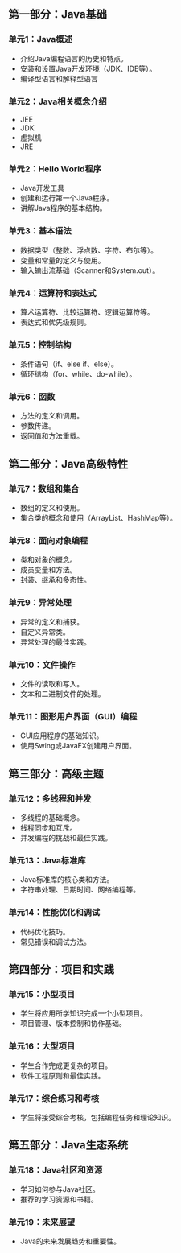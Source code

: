 ## 第一部分：Java基础

### 单元1：Java概述
- 介绍Java编程语言的历史和特点。
- 安装和设置Java开发环境（JDK、IDE等）。
- 编译型语言和解释型语言

### 单元2：Java相关概念介绍
- JEE
- JDK
- 虚拟机
- JRE

### 单元2：Hello World程序
- Java开发工具
- 创建和运行第一个Java程序。
- 讲解Java程序的基本结构。

### 单元3：基本语法
- 数据类型（整数、浮点数、字符、布尔等）。
- 变量和常量的定义与使用。
- 输入输出流基础（Scanner和System.out）。

### 单元4：运算符和表达式
- 算术运算符、比较运算符、逻辑运算符等。
- 表达式和优先级规则。

### 单元5：控制结构
- 条件语句（if、else if、else）。
- 循环结构（for、while、do-while）。

### 单元6：函数
- 方法的定义和调用。
- 参数传递。
- 返回值和方法重载。

## 第二部分：Java高级特性

### 单元7：数组和集合
- 数组的定义和使用。
- 集合类的概念和使用（ArrayList、HashMap等）。

### 单元8：面向对象编程
- 类和对象的概念。
- 成员变量和方法。
- 封装、继承和多态性。

### 单元9：异常处理
- 异常的定义和捕获。
- 自定义异常类。
- 异常处理的最佳实践。

### 单元10：文件操作
- 文件的读取和写入。
- 文本和二进制文件的处理。

### 单元11：图形用户界面（GUI）编程
- GUI应用程序的基础知识。
- 使用Swing或JavaFX创建用户界面。

## 第三部分：高级主题

### 单元12：多线程和并发
- 多线程的基础概念。
- 线程同步和互斥。
- 并发编程的挑战和最佳实践。

### 单元13：Java标准库
- Java标准库的核心类和方法。
- 字符串处理、日期时间、网络编程等。

### 单元14：性能优化和调试
- 代码优化技巧。
- 常见错误和调试方法。

## 第四部分：项目和实践

### 单元15：小型项目
- 学生将应用所学知识完成一个小型项目。
- 项目管理、版本控制和协作基础。

### 单元16：大型项目
- 学生合作完成更复杂的项目。
- 软件工程原则和最佳实践。

### 单元17：综合练习和考核
- 学生将接受综合考核，包括编程任务和理论知识。

## 第五部分：Java生态系统

### 单元18：Java社区和资源
- 学习如何参与Java社区。
- 推荐的学习资源和书籍。

### 单元19：未来展望
- Java的未来发展趋势和重要性。

